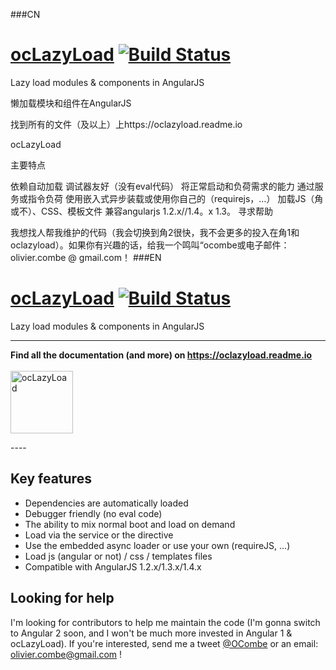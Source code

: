 ###CN

<a href="https://oclazyload.readme.io" target="_blank">ocLazyLoad</a> [![Build Status](https://travis-ci.org/ocombe/ocLazyLoad.svg)](https://travis-ci.org/ocombe/ocLazyLoad)
==========

Lazy load modules & components in AngularJS

懒加载模块和组件在AngularJS

找到所有的文件（及以上）上https://oclazyload.readme.io 

ocLazyLoad

主要特点

依赖自动加载
调试器友好（没有eval代码）
将正常启动和负荷需求的能力
通过服务或指令负荷
使用嵌入式异步装载或使用你自己的（requirejs，…）
加载JS（角或不）、CSS、模板文件
兼容angularjs 1.2.x//1.4。x 1.3。
寻求帮助

我想找人帮我维护的代码（我会切换到角2很快，我不会更多的投入在角1和oclazyload）。如果你有兴趣的话，给我一个鸣叫“ocombe或电子邮件：olivier.combe @ gmail.com！
###EN

<a href="https://oclazyload.readme.io" target="_blank">ocLazyLoad</a> [![Build Status](https://travis-ci.org/ocombe/ocLazyLoad.svg)](https://travis-ci.org/ocombe/ocLazyLoad)
==========

Lazy load modules & components in AngularJS

----
<p align="center">

<b>Find all the documentation (and more) on https://oclazyload.readme.io</b>
<br/><br/>
<a href="https://oclazyload.readme.io" target="_blank"><img src="http://i.imgur.com/TAsO0q6.png" alt="ocLazyLoad" title="ocLazyLoad" width="100" height="100" align="center"></a>

</p>
----

## Key features
- Dependencies are automatically loaded
- Debugger friendly (no eval code)
- The ability to mix normal boot and load on demand
- Load via the service or the directive
- Use the embedded async loader or use your own (requireJS, ...)
- Load js (angular or not) / css / templates files
- Compatible with AngularJS 1.2.x/1.3.x/1.4.x

## Looking for help
I'm looking for contributors to help me maintain the code (I'm gonna switch to Angular 2 soon, and I won't be much more invested in Angular 1 & ocLazyLoad). If you're interested, send me a tweet [@OCombe](https://twitter.com/OCombe) or an email: [olivier.combe@gmail.com](mailto:olivier.combe@gmail.com) !
